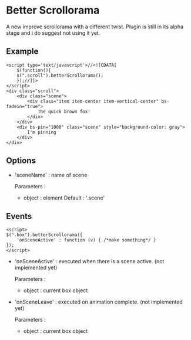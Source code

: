 Better Scrollorama
==================
A new improve scrollorama with a different twist. Plugin is still in its alpha stage and i do suggest not using it yet.

Example
--------

    <script type='text/javascript'>//<![CDATA[
        $(function(){
        $(".scroll").betterScrollorama();
        });//]]>
    </script>
    <div class="scroll">
        <div class="scene">
            <div class="item item-center item-vertical-center" bs-fadein="true">
                The quick brown fox!
            </div>
        </div>
        <div bs-pin="1000" class="scene" style="background-color: gray">
            I'm pinning
        </div>
    </div>


Options
-------

* 'sceneName' : name of scene

    Parameters :
    + object : element
    Default : '.scene'

Events
-------

    <script>
    $(".box").betterScrollorama({
        'onSceneActive' : function (v) { /*make something*/ }
    });
    </script>

* 'onSceneActive' : executed when there is a scene active. (not implemented yet)

    Parameters :
    + object : current box object

* 'onSceneLeave' : executed on animation complete.  (not implemented yet)

    Parameters :
    + object : current box object
